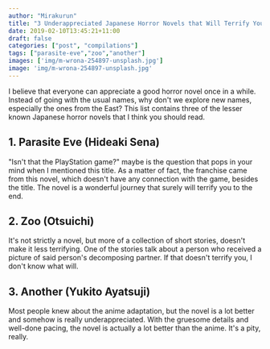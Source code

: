 ```yaml
---
author: "Mirakurun"
title: "3 Underappreciated Japanese Horror Novels that Will Terrify You"
date: 2019-02-10T13:45:21+11:00
draft: false
categories: ["post", "compilations"]
tags: ["parasite-eve","zoo","another"]
images: ['img/m-wrona-254897-unsplash.jpg']
image: 'img/m-wrona-254897-unsplash.jpg'
---
```


I believe that everyone can appreciate a good horror novel once in a while.
Instead of going with the usual names, why don't we explore new names, especially the ones from the East?
This list contains three of the lesser known Japanese horror novels that I think you should read.

## 1. Parasite Eve (Hideaki Sena)

"Isn't that the PlayStation game?" maybe is the question that pops in your mind when I mentioned this title.
As a matter of fact, the franchise came from this novel, which doesn't have any connection with the game, besides the title.
The novel is a wonderful journey that surely will terrify you to the end.

## 2. Zoo (Otsuichi)

It's not strictly a novel, but more of a collection of short stories, doesn't make it less terrifying.
One of the stories talk about a person who received a picture of said person's decomposing partner.
If that doesn't terrify you, I don't know what will.

## 3. Another (Yukito Ayatsuji)

Most people knew about the anime adaptation, but the novel is a lot better and somehow is really underappreciated.
With the gruesome details and well-done pacing, the novel is actually a lot better than the anime.
It's a pity, really.
